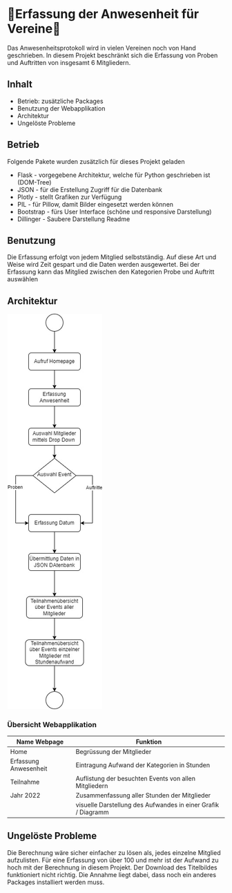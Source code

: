 # 🎷Erfassung der Anwesenheit für Vereine🎺
Das Anwesenheitsprotokoll wird in vielen Vereinen noch von Hand geschrieben.
In diesem Projekt beschränkt sich die Erfassung von Proben und Auftritten von insgesamt 6 Mitgliedern.

## Inhalt
- Betrieb: zusätzliche Packages
- Benutzung der Webapplikation
- Architektur
- Ungelöste Probleme

## Betrieb
Folgende Pakete wurden zusätzlich für dieses Projekt geladen

- Flask - vorgegebene Architektur, welche für Python geschrieben ist (DOM-Tree)
- JSON - für die Erstellung Zugriff für die Datenbank
- Plotly - stellt Grafiken zur Verfügung
- PIL - für Pillow, damit Bilder eingesetzt werden können
- Bootstrap - fürs User Interface (schöne und responsive Darstellung)
- Dillinger - Saubere Darstellung Readme

## Benutzung
Die Erfassung erfolgt von jedem Mitglied selbstständig. Auf diese Art und Weise wird Zeit gespart und die Daten werden
ausgewertet. Bei der Erfassung kann das Mitglied zwischen den Kategorien Probe und Auftritt auswählen

## Architektur
![Flussdiagramm](static/flowchart/Flussdiagramm%20PRO%202.jpg)

### Übersicht Webapplikation
| Name Webpage | Funktion |
| ------------ | -------  |
| Home | Begrüssung der Mitglieder |
| Erfassung Anwesenheit | Eintragung Aufwand der Kategorien in Stunden |
| Teilnahme | Auflistung der besuchten Events von allen Mitgliedern |
| Jahr 2022 | Zusammenfassung aller Stunden der Mitglieder |
|| visuelle Darstellung des Aufwandes in einer Grafik / Diagramm|

## Ungelöste Probleme
Die Berechnung wäre sicher einfacher zu lösen als, jedes einzelne Mitglied aufzulisten. Für eine Erfassung von über
100 und mehr ist der Aufwand zu hoch mit der Berechnung in diesem Projekt.
Der Download des Titelbildes funktioniert nicht richtig. Die Annahme liegt dabei, dass noch ein
anderes Packages installiert werden muss.
